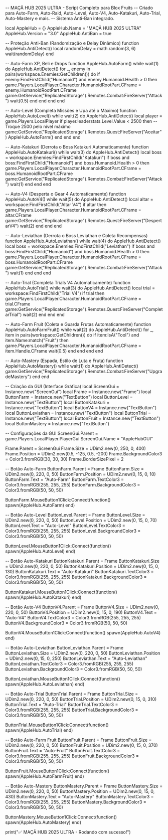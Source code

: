 -- MAÇÃ HUB 2025 ULTRA - Script Completo para Blox Fruits
-- Criado para Auto-Farm, Auto-Raid, Auto-Level, Auto-V4, Auto-Katakuri, Auto-Trial, Auto-Mastery e mais.
-- Sistema Anti-Ban integrado.

local AppleHub = {}
AppleHub.Name = "MAÇÃ HUB 2025 ULTRA"
AppleHub.Version = "3.0"
AppleHub.AntiBan = true

-- Proteção Anti-Ban (Randomização e Delay Dinâmico)
function AppleHub.AntiDetect()
    local randomDelay = math.random(3, 6)
    wait(randomDelay)
end

-- Auto-Farm XP, Beli e Drops
function AppleHub.AutoFarm()
    while wait(1) do
        AppleHub.AntiDetect()
        for _, enemy in pairs(workspace.Enemies:GetChildren()) do
            if enemy:FindFirstChild("Humanoid") and enemy.Humanoid.Health > 0 then
                game.Players.LocalPlayer.Character.HumanoidRootPart.CFrame = enemy.HumanoidRootPart.CFrame
                game:GetService("ReplicatedStorage").Remotes.Combat:FireServer("Attack")
                wait(0.5)
            end
        end
    end
end

-- Auto-Level (Completa Missões e Upa até o Máximo)
function AppleHub.AutoLevel()
    while wait(2) do
        AppleHub.AntiDetect()
        local player = game.Players.LocalPlayer
        if player.leaderstats.Level.Value < 2500 then -- Troque 2500 pelo nível máximo
            game:GetService("ReplicatedStorage").Remotes.Quest:FireServer("Aceitar")
            AppleHub.AutoFarm()
        end
    end
end

-- Auto-Katakuri (Derrota o Boss Katakuri Automaticamente)
function AppleHub.AutoKatakuri()
    while wait(3) do
        AppleHub.AntiDetect()
        local boss = workspace.Enemies:FindFirstChild("Katakuri")
        if boss and boss:FindFirstChild("Humanoid") and boss.Humanoid.Health > 0 then
            game.Players.LocalPlayer.Character.HumanoidRootPart.CFrame = boss.HumanoidRootPart.CFrame
            game:GetService("ReplicatedStorage").Remotes.Combat:FireServer("Attack")
            wait(1)
        end
    end
end

-- Auto-V4 (Desperta o Gear 4 Automaticamente)
function AppleHub.AutoV4()
    while wait(5) do
        AppleHub.AntiDetect()
        local altar = workspace:FindFirstChild("Altar V4")
        if altar then
            game.Players.LocalPlayer.Character.HumanoidRootPart.CFrame = altar.CFrame
            game:GetService("ReplicatedStorage").Remotes.Quest:FireServer("DespertarV4")
            wait(2)
        end
    end
end

-- Auto-Leviathan (Derrota o Boss Leviathan e Coleta Recompensas)
function AppleHub.AutoLeviathan()
    while wait(4) do
        AppleHub.AntiDetect()
        local boss = workspace.Enemies:FindFirstChild("Leviathan")
        if boss and boss:FindFirstChild("Humanoid") and boss.Humanoid.Health > 0 then
            game.Players.LocalPlayer.Character.HumanoidRootPart.CFrame = boss.HumanoidRootPart.CFrame
            game:GetService("ReplicatedStorage").Remotes.Combat:FireServer("Attack")
            wait(1)
        end
    end
end

-- Auto-Trial (Completa Trials V4 Automaticamente)
function AppleHub.AutoTrial()
    while wait(3) do
        AppleHub.AntiDetect()
        local trial = workspace:FindFirstChild("Trial V4")
        if trial then
            game.Players.LocalPlayer.Character.HumanoidRootPart.CFrame = trial.CFrame
            game:GetService("ReplicatedStorage").Remotes.Quest:FireServer("CompletarTrial")
            wait(2)
        end
    end
end

-- Auto-Farm Fruit (Coleta e Guarda Frutas Automaticamente)
function AppleHub.AutoFarmFruit()
    while wait(2) do
        AppleHub.AntiDetect()
        for _, item in pairs(workspace:GetChildren()) do
            if item:IsA("Tool") and item.Name:match("Fruit") then
                game.Players.LocalPlayer.Character.HumanoidRootPart.CFrame = item.Handle.CFrame
                wait(0.5)
            end
        end
    end
end

-- Auto-Mastery (Espada, Estilo de Luta e Fruta)
function AppleHub.AutoMastery()
    while wait(1) do
        AppleHub.AntiDetect()
        game:GetService("ReplicatedStorage").Remotes.Combat:FireServer("UpgradeMastery")
    end
end

-- Criação da GUI (Interface Gráfica)
local ScreenGui = Instance.new("ScreenGui")
local Frame = Instance.new("Frame")
local ButtonFarm = Instance.new("TextButton")
local ButtonLevel = Instance.new("TextButton")
local ButtonKatakuri = Instance.new("TextButton")
local ButtonV4 = Instance.new("TextButton")
local ButtonLeviathan = Instance.new("TextButton")
local ButtonTrial = Instance.new("TextButton")
local ButtonFruit = Instance.new("TextButton")
local ButtonMastery = Instance.new("TextButton")

-- Configurações da GUI
ScreenGui.Parent = game.Players.LocalPlayer.PlayerGui
ScreenGui.Name = "AppleHubGUI"

Frame.Parent = ScreenGui
Frame.Size = UDim2.new(0, 250, 0, 400)
Frame.Position = UDim2.new(0.5, -125, 0.5, -200)
Frame.BackgroundColor3 = Color3.fromRGB(30, 30, 30)
Frame.BorderSizePixel = 2

-- Botão Auto-Farm
ButtonFarm.Parent = Frame
ButtonFarm.Size = UDim2.new(0, 220, 0, 50)
ButtonFarm.Position = UDim2.new(0, 15, 0, 10)
ButtonFarm.Text = "Auto-Farm"
ButtonFarm.TextColor3 = Color3.fromRGB(255, 255, 255)
ButtonFarm.BackgroundColor3 = Color3.fromRGB(50, 50, 50)

ButtonFarm.MouseButton1Click:Connect(function()
    spawn(AppleHub.AutoFarm)
end)

-- Botão Auto-Level
ButtonLevel.Parent = Frame
ButtonLevel.Size = UDim2.new(0, 220, 0, 50)
ButtonLevel.Position = UDim2.new(0, 15, 0, 70)
ButtonLevel.Text = "Auto-Level"
ButtonLevel.TextColor3 = Color3.fromRGB(255, 255, 255)
ButtonLevel.BackgroundColor3 = Color3.fromRGB(50, 50, 50)

ButtonLevel.MouseButton1Click:Connect(function()
    spawn(AppleHub.AutoLevel)
end)

-- Botão Auto-Katakuri
ButtonKatakuri.Parent = Frame
ButtonKatakuri.Size = UDim2.new(0, 220, 0, 50)
ButtonKatakuri.Position = UDim2.new(0, 15, 0, 130)
ButtonKatakuri.Text = "Auto-Katakuri"
ButtonKatakuri.TextColor3 = Color3.fromRGB(255, 255, 255)
ButtonKatakuri.BackgroundColor3 = Color3.fromRGB(50, 50, 50)

ButtonKatakuri.MouseButton1Click:Connect(function()
    spawn(AppleHub.AutoKatakuri)
end)

-- Botão Auto-V4
ButtonV4.Parent = Frame
ButtonV4.Size = UDim2.new(0, 220, 0, 50)
ButtonV4.Position = UDim2.new(0, 15, 0, 190)
ButtonV4.Text = "Auto-V4"
ButtonV4.TextColor3 = Color3.fromRGB(255, 255, 255)
ButtonV4.BackgroundColor3 = Color3.fromRGB(50, 50, 50)

ButtonV4.MouseButton1Click:Connect(function()
    spawn(AppleHub.AutoV4)
end)

-- Botão Auto-Leviathan
ButtonLeviathan.Parent = Frame
ButtonLeviathan.Size = UDim2.new(0, 220, 0, 50)
ButtonLeviathan.Position = UDim2.new(0, 15, 0, 250)
ButtonLeviathan.Text = "Auto-Leviathan"
ButtonLeviathan.TextColor3 = Color3.fromRGB(255, 255, 255)
ButtonLeviathan.BackgroundColor3 = Color3.fromRGB(50, 50, 50)

ButtonLeviathan.MouseButton1Click:Connect(function()
    spawn(AppleHub.AutoLeviathan)
end)

-- Botão Auto-Trial
ButtonTrial.Parent = Frame
ButtonTrial.Size = UDim2.new(0, 220, 0, 50)
ButtonTrial.Position = UDim2.new(0, 15, 0, 310)
ButtonTrial.Text = "Auto-Trial"
ButtonTrial.TextColor3 = Color3.fromRGB(255, 255, 255)
ButtonTrial.BackgroundColor3 = Color3.fromRGB(50, 50, 50)

ButtonTrial.MouseButton1Click:Connect(function()
    spawn(AppleHub.AutoTrial)
end)

-- Botão Auto-Farm Fruit
ButtonFruit.Parent = Frame
ButtonFruit.Size = UDim2.new(0, 220, 0, 50)
ButtonFruit.Position = UDim2.new(0, 15, 0, 370)
ButtonFruit.Text = "Auto-Fruit"
ButtonFruit.TextColor3 = Color3.fromRGB(255, 255, 255)
ButtonFruit.BackgroundColor3 = Color3.fromRGB(50, 50, 50)

ButtonFruit.MouseButton1Click:Connect(function()
    spawn(AppleHub.AutoFarmFruit)
end)

-- Botão Auto-Mastery
ButtonMastery.Parent = Frame
ButtonMastery.Size = UDim2.new(0, 220, 0, 50)
ButtonMastery.Position = UDim2.new(0, 15, 0, 430)
ButtonMastery.Text = "Auto-Mastery"
ButtonMastery.TextColor3 = Color3.fromRGB(255, 255, 255)
ButtonMastery.BackgroundColor3 = Color3.fromRGB(50, 50, 50)

ButtonMastery.MouseButton1Click:Connect(function()
    spawn(AppleHub.AutoMastery)
end)

print("✅ MAÇÃ HUB 2025 ULTRA - Rodando com sucesso!")
